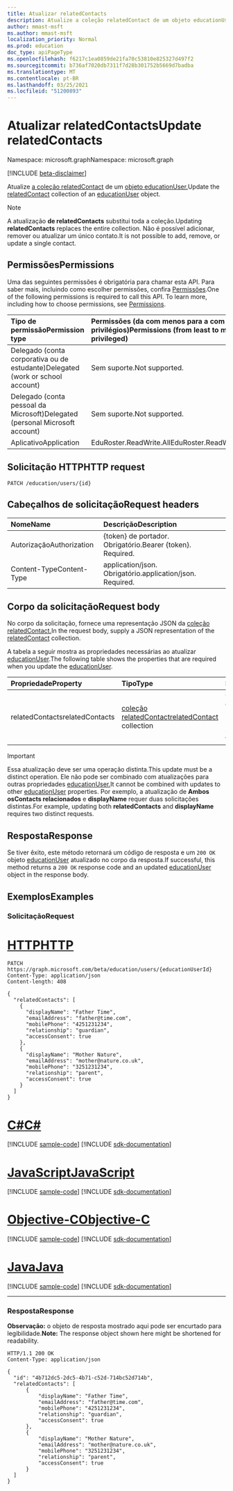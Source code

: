 ```yaml
---
title: Atualizar relatedContacts
description: Atualize a coleção relatedContact de um objeto educationUser.
author: mmast-msft
ms.author: mmast-msft
localization_priority: Normal
ms.prod: education
doc_type: apiPageType
ms.openlocfilehash: f6217c1ea0859de21fa70c53810e825327d497f2
ms.sourcegitcommit: b736af7020db7311f7d28b301752b5669d7badba
ms.translationtype: MT
ms.contentlocale: pt-BR
ms.lasthandoff: 03/25/2021
ms.locfileid: "51200893"
---
```

# <a name="update-relatedcontacts"></a><span data-ttu-id="8d0f8-103">Atualizar relatedContacts</span><span class="sxs-lookup"><span data-stu-id="8d0f8-103">Update relatedContacts</span></span>

<span data-ttu-id="8d0f8-104">Namespace: microsoft.graph</span><span class="sxs-lookup"><span data-stu-id="8d0f8-104">Namespace: microsoft.graph</span></span>

[!INCLUDE [beta-disclaimer](../../includes/beta-disclaimer.md)]

<span data-ttu-id="8d0f8-105">Atualize [a coleção relatedContact](../resources/relatedContact.md) de um [objeto educationUser.](../resources/educationuser.md)</span><span class="sxs-lookup"><span data-stu-id="8d0f8-105">Update the [relatedContact](../resources/relatedContact.md) collection of an [educationUser](../resources/educationuser.md) object.</span></span>

> [!NOTE]
> <span data-ttu-id="8d0f8-106">A atualização **de relatedContacts** substitui toda a coleção.</span><span class="sxs-lookup"><span data-stu-id="8d0f8-106">Updating **relatedContacts** replaces the entire collection.</span></span> <span data-ttu-id="8d0f8-107">Não é possível adicionar, remover ou atualizar um único contato.</span><span class="sxs-lookup"><span data-stu-id="8d0f8-107">It is not possible to add, remove, or update a single contact.</span></span>

## <a name="permissions"></a><span data-ttu-id="8d0f8-108">Permissões</span><span class="sxs-lookup"><span data-stu-id="8d0f8-108">Permissions</span></span>

<span data-ttu-id="8d0f8-p102">Uma das seguintes permissões é obrigatória para chamar esta API. Para saber mais, incluindo como escolher permissões, confira [Permissões](/graph/permissions-reference).</span><span class="sxs-lookup"><span data-stu-id="8d0f8-p102">One of the following permissions is required to call this API. To learn more, including how to choose permissions, see [Permissions](/graph/permissions-reference).</span></span>

| <span data-ttu-id="8d0f8-111">Tipo de permissão</span><span class="sxs-lookup"><span data-stu-id="8d0f8-111">Permission type</span></span>                        | <span data-ttu-id="8d0f8-112">Permissões (da com menos para a com mais privilégios)</span><span class="sxs-lookup"><span data-stu-id="8d0f8-112">Permissions (from least to most privileged)</span></span> |
| :------------------------------------- | :------------------------------------------ |
| <span data-ttu-id="8d0f8-113">Delegado (conta corporativa ou de estudante)</span><span class="sxs-lookup"><span data-stu-id="8d0f8-113">Delegated (work or school account)</span></span>     | <span data-ttu-id="8d0f8-114">Sem suporte.</span><span class="sxs-lookup"><span data-stu-id="8d0f8-114">Not supported.</span></span>                              |
| <span data-ttu-id="8d0f8-115">Delegado (conta pessoal da Microsoft)</span><span class="sxs-lookup"><span data-stu-id="8d0f8-115">Delegated (personal Microsoft account)</span></span> | <span data-ttu-id="8d0f8-116">Sem suporte.</span><span class="sxs-lookup"><span data-stu-id="8d0f8-116">Not supported.</span></span>                              |
| <span data-ttu-id="8d0f8-117">Aplicativo</span><span class="sxs-lookup"><span data-stu-id="8d0f8-117">Application</span></span>                            | <span data-ttu-id="8d0f8-118">EduRoster.ReadWrite.All</span><span class="sxs-lookup"><span data-stu-id="8d0f8-118">EduRoster.ReadWrite.All</span></span>                     |

## <a name="http-request"></a><span data-ttu-id="8d0f8-119">Solicitação HTTP</span><span class="sxs-lookup"><span data-stu-id="8d0f8-119">HTTP request</span></span>

<!-- {
  "blockType": "ignored"
}
-->

```http
PATCH /education/users/{id}
```

## <a name="request-headers"></a><span data-ttu-id="8d0f8-120">Cabeçalhos de solicitação</span><span class="sxs-lookup"><span data-stu-id="8d0f8-120">Request headers</span></span>

| <span data-ttu-id="8d0f8-121">Nome</span><span class="sxs-lookup"><span data-stu-id="8d0f8-121">Name</span></span>          | <span data-ttu-id="8d0f8-122">Descrição</span><span class="sxs-lookup"><span data-stu-id="8d0f8-122">Description</span></span>                 |
| :------------ | :-------------------------- |
| <span data-ttu-id="8d0f8-123">Autorização</span><span class="sxs-lookup"><span data-stu-id="8d0f8-123">Authorization</span></span> | <span data-ttu-id="8d0f8-p103">{token} de portador. Obrigatório.</span><span class="sxs-lookup"><span data-stu-id="8d0f8-p103">Bearer {token}. Required.</span></span>   |
| <span data-ttu-id="8d0f8-126">Content-Type</span><span class="sxs-lookup"><span data-stu-id="8d0f8-126">Content-Type</span></span>  | <span data-ttu-id="8d0f8-p104">application/json. Obrigatório.</span><span class="sxs-lookup"><span data-stu-id="8d0f8-p104">application/json. Required.</span></span> |

## <a name="request-body"></a><span data-ttu-id="8d0f8-129">Corpo da solicitação</span><span class="sxs-lookup"><span data-stu-id="8d0f8-129">Request body</span></span>

<span data-ttu-id="8d0f8-130">No corpo da solicitação, fornece uma representação JSON da [coleção relatedContact.](../resources/relatedcontact.md)</span><span class="sxs-lookup"><span data-stu-id="8d0f8-130">In the request body, supply a JSON representation of the [relatedContact](../resources/relatedcontact.md) collection.</span></span>

<span data-ttu-id="8d0f8-131">A tabela a seguir mostra as propriedades necessárias ao atualizar [educationUser](../resources/educationuser.md).</span><span class="sxs-lookup"><span data-stu-id="8d0f8-131">The following table shows the properties that are required when you update the [educationUser](../resources/educationuser.md).</span></span>

| <span data-ttu-id="8d0f8-132">Propriedade</span><span class="sxs-lookup"><span data-stu-id="8d0f8-132">Property</span></span>        | <span data-ttu-id="8d0f8-133">Tipo</span><span class="sxs-lookup"><span data-stu-id="8d0f8-133">Type</span></span>                                                        | <span data-ttu-id="8d0f8-134">Descrição</span><span class="sxs-lookup"><span data-stu-id="8d0f8-134">Description</span></span>                                    |
| :-------------- | :---------------------------------------------------------- | :--------------------------------------------- |
| <span data-ttu-id="8d0f8-135">relatedContacts</span><span class="sxs-lookup"><span data-stu-id="8d0f8-135">relatedContacts</span></span> | <span data-ttu-id="8d0f8-136">[coleção relatedContact](../resources/relatedcontact.md)</span><span class="sxs-lookup"><span data-stu-id="8d0f8-136">[relatedContact](../resources/relatedcontact.md) collection</span></span> | <span data-ttu-id="8d0f8-137">O conjunto completo de contatos relacionados para um usuário</span><span class="sxs-lookup"><span data-stu-id="8d0f8-137">The complete set of related contact for a user</span></span> |

> [!IMPORTANT]
> <span data-ttu-id="8d0f8-138">Essa atualização deve ser uma operação distinta.</span><span class="sxs-lookup"><span data-stu-id="8d0f8-138">This update must be a distinct operation.</span></span> <span data-ttu-id="8d0f8-139">Ele não pode ser combinado com atualizações para outras propriedades [educationUser.](../resources/educationuser.md)</span><span class="sxs-lookup"><span data-stu-id="8d0f8-139">It cannot be combined with updates to other [educationUser](../resources/educationuser.md) properties.</span></span>
> <span data-ttu-id="8d0f8-140">Por exemplo, a atualização de **Ambos osContacts relacionados** e **displayName** requer duas solicitações distintas.</span><span class="sxs-lookup"><span data-stu-id="8d0f8-140">For example, updating both **relatedContacts** and **displayName** requires two distinct requests.</span></span>

## <a name="response"></a><span data-ttu-id="8d0f8-141">Resposta</span><span class="sxs-lookup"><span data-stu-id="8d0f8-141">Response</span></span>

<span data-ttu-id="8d0f8-142">Se tiver êxito, este método retornará um código de resposta e um `200 OK` objeto [educationUser](../resources/educationuser.md) atualizado no corpo da resposta.</span><span class="sxs-lookup"><span data-stu-id="8d0f8-142">If successful, this method returns a `200 OK` response code and an updated [educationUser](../resources/educationuser.md) object in the response body.</span></span>

## <a name="examples"></a><span data-ttu-id="8d0f8-143">Exemplos</span><span class="sxs-lookup"><span data-stu-id="8d0f8-143">Examples</span></span>

### <a name="request"></a><span data-ttu-id="8d0f8-144">Solicitação</span><span class="sxs-lookup"><span data-stu-id="8d0f8-144">Request</span></span>


# <a name="http"></a>[<span data-ttu-id="8d0f8-145">HTTP</span><span class="sxs-lookup"><span data-stu-id="8d0f8-145">HTTP</span></span>](#tab/http)
<!-- {
  "blockType": "request",
  "name": "update_educationuser"
}
-->

```http
PATCH https://graph.microsoft.com/beta/education/users/{educationUserId}
Content-Type: application/json
Content-length: 408

{
  "relatedContacts": [
    {
      "displayName": "Father Time",
      "emailAddress": "father@time.com",
      "mobilePhone": "4251231234",
      "relationship": "guardian",
      "accessConsent": true
    },
    {
      "displayName": "Mother Nature",
      "emailAddress": "mother@nature.co.uk",
      "mobilePhone": "3251231234",
      "relationship": "parent",
      "accessConsent": true
    }
  ]
}
```
# <a name="c"></a>[<span data-ttu-id="8d0f8-146">C#</span><span class="sxs-lookup"><span data-stu-id="8d0f8-146">C#</span></span>](#tab/csharp)
[!INCLUDE [sample-code](../includes/snippets/csharp/update-educationuser-csharp-snippets.md)]
[!INCLUDE [sdk-documentation](../includes/snippets/snippets-sdk-documentation-link.md)]

# <a name="javascript"></a>[<span data-ttu-id="8d0f8-147">JavaScript</span><span class="sxs-lookup"><span data-stu-id="8d0f8-147">JavaScript</span></span>](#tab/javascript)
[!INCLUDE [sample-code](../includes/snippets/javascript/update-educationuser-javascript-snippets.md)]
[!INCLUDE [sdk-documentation](../includes/snippets/snippets-sdk-documentation-link.md)]

# <a name="objective-c"></a>[<span data-ttu-id="8d0f8-148">Objective-C</span><span class="sxs-lookup"><span data-stu-id="8d0f8-148">Objective-C</span></span>](#tab/objc)
[!INCLUDE [sample-code](../includes/snippets/objc/update-educationuser-objc-snippets.md)]
[!INCLUDE [sdk-documentation](../includes/snippets/snippets-sdk-documentation-link.md)]

# <a name="java"></a>[<span data-ttu-id="8d0f8-149">Java</span><span class="sxs-lookup"><span data-stu-id="8d0f8-149">Java</span></span>](#tab/java)
[!INCLUDE [sample-code](../includes/snippets/java/update-educationuser-java-snippets.md)]
[!INCLUDE [sdk-documentation](../includes/snippets/snippets-sdk-documentation-link.md)]

---


### <a name="response"></a><span data-ttu-id="8d0f8-150">Resposta</span><span class="sxs-lookup"><span data-stu-id="8d0f8-150">Response</span></span>

<span data-ttu-id="8d0f8-151">**Observação:** o objeto de resposta mostrado aqui pode ser encurtado para legibilidade.</span><span class="sxs-lookup"><span data-stu-id="8d0f8-151">**Note:** The response object shown here might be shortened for readability.</span></span>

<!-- {
  "blockType": "response",
  "truncated": true,
  "@odata.type": "microsoft.graph.educationUser"
} -->

```http
HTTP/1.1 200 OK
Content-Type: application/json

{
  "id": "4b712dc5-2dc5-4b71-c52d-714bc52d714b",
  "relatedContacts": [
      {
          "displayName": "Father Time",
          "emailAddress": "father@time.com",
          "mobilePhone": "4251231234",
          "relationship": "guardian",
          "accessConsent": true
      },
      {
          "displayName": "Mother Nature",
          "emailAddress": "mother@nature.co.uk",
          "mobilePhone": "3251231234",
          "relationship": "parent",
          "accessConsent": true
      }
  ]
}
```
